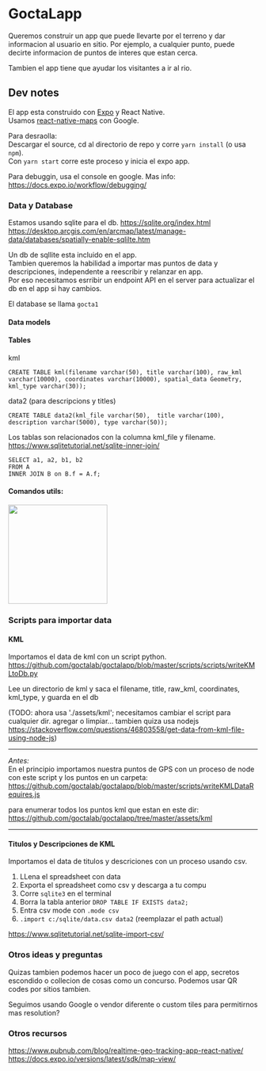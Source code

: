 # GoctaLapp

Queremos construir un app que puede llevarte por
el terreno y dar informacion al usuario en sitio.
Por ejemplo, a cualquier punto, puede decirte informacion de puntos de interes que estan cerca.

Tambien el app tiene que ayudar los visitantes a ir al rio.

## Dev notes

El app esta construido con [Expo](https://docs.expo.io/) y React Native.  
Usamos [react-native-maps](https://github.com/react-native-community/react-native-maps) con Google.  

Para desraolla:  
Descargar el source, cd al directorio de repo y corre `yarn install` (o usa `npm`).  
Con `yarn start` corre este proceso y inicia el expo app.

Para debuggin, usa el console en google. Mas info: https://docs.expo.io/workflow/debugging/


### Data y Database

Estamos usando sqlite para el db.
https://sqlite.org/index.html
https://desktop.arcgis.com/en/arcmap/latest/manage-data/databases/spatially-enable-sqlilte.htm

Un db de sqllite esta incluido en el app.  
Tambien queremos la habilidad a importar mas puntos de data y descripciones, independente a reescribir y relanzar en app.  
Por eso necesitamos esrribir un endpoint API en el server para actualizar el db en el app si hay cambios.


El database se llama `gocta1`

#### Data models

#### Tables

kml
```
CREATE TABLE kml(filename varchar(50), title varchar(100), raw_kml varchar(10000), coordinates varchar(10000), spatial_data Geometry, kml_type varchar(30));
```

data2 (para descripcions y titles)
```
CREATE TABLE data2(kml_file varchar(50),  title varchar(100), description varchar(5000), type varchar(50));
```

Los tablas son relacionados con la columna kml_file y filename.  
https://www.sqlitetutorial.net/sqlite-inner-join/

```
SELECT a1, a2, b1, b2
FROM A
INNER JOIN B on B.f = A.f;
```

#### Comandos utils:

<img src="https://user-images.githubusercontent.com/92090/90290981-7af15480-de44-11ea-80a5-22e713e7f7ac.jpeg" width="200" />

### Scripts para importar data

#### KML

Importamos el data de kml con un script python.   
https://github.com/goctalab/goctalapp/blob/master/scripts/scripts/writeKMLtoDb.py

Lee un directorio de kml y saca el filename, title, raw_kml, coordinates, kml_type, y guarda en el db

(TODO: ahora usa './assets/kml'; necesitamos cambiar el script para cualquier dir.
agregar o limpiar...
tambien quiza usa nodejs https://stackoverflow.com/questions/46803558/get-data-from-kml-file-using-node-js)

___

_Antes:_  
En el principio importamos nuestra puntos de GPS con un proceso de node con este script y los puntos en un carpeta:  
https://github.com/goctalab/goctalapp/blob/master/scripts/writeKMLDataRequires.js 

para enumerar todos los puntos kml que estan en este dir:  
https://github.com/goctalab/goctalapp/tree/master/assets/kml  

---

#### Titulos y Descripciones de KML

Importamos el data de titulos y descriciones con un proceso usando csv.

1. LLena el spreadsheet con data
1. Exporta el spreadsheet como csv y descarga a tu compu
1. Corre `sqlite3` en el terminal
1. Borra la tabla anterior ```DROP TABLE IF EXISTS data2;```
1. Entra csv mode con `.mode csv`
1. `.import c:/sqlite/data.csv data2` (reemplazar el path actual)

https://www.sqlitetutorial.net/sqlite-import-csv/


### Otros ideas y preguntas

Quizas tambien podemos hacer un poco de juego con el app, secretos escondido o collecion de cosas como un concurso.
Podemos usar QR codes por sitios tambien.

Seguimos usando Google o vendor diferente o custom tiles para permitirnos mas resolution?  

### Otros recursos
https://www.pubnub.com/blog/realtime-geo-tracking-app-react-native/
https://docs.expo.io/versions/latest/sdk/map-view/

 


